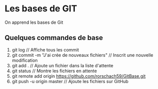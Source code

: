 # Les bases de GIT

On apprend les bases de Git

## Quelques commandes de base

1. git log  // Affiche tous les commit
2. git commit -m "J'ai crée de nouveaux fichiers" // Inscrit une nouvelle modification
3. git add .  // Ajoute un fichier dans la liste d'attente
4. git status // Montre les fichiers en attente
5. git remote add origin https://github.com/rorschach59/GitBase.git
6. git push -u origin master  // Ajoute les fichiers sur GitHub
